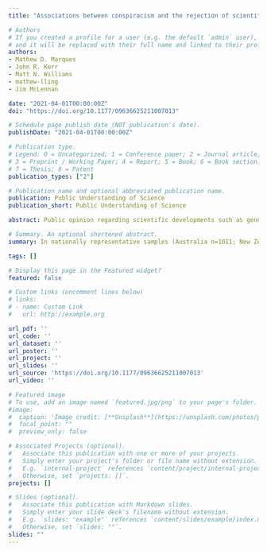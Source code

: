 ```yaml
---
title: "Associations between conspiracism and the rejection of scientific innovations"

# Authors
# If you created a profile for a user (e.g. the default `admin` user), write the username (folder name) here 
# and it will be replaced with their full name and linked to their profile.
authors:
- Mathew D. Marques
- John R. Kerr
- Matt N. Williams
- mathew-lling
- Jim McLennan

date: "2021-04-01T00:00:00Z"
doi: "https://doi.org/10.1177/09636625211007013"

# Schedule page publish date (NOT publication's date).
publishDate: "2021-04-01T00:00:00Z"

# Publication type.
# Legend: 0 = Uncategorized; 1 = Conference paper; 2 = Journal article;
# 3 = Preprint / Working Paper; 4 = Report; 5 = Book; 6 = Book section;
# 7 = Thesis; 8 = Patent
publication_types: ["2"]

# Publication name and optional abbreviated publication name.
publication: Public Understanding of Science
publication_short: Public Understanding of Science

abstract: Public opinion regarding scientific developments such as genetically modified food can be mixed. We suggest such science-based technological innovations are rejected by some because they are perceived to be advanced as part of a conspiracy. In nationally representative samples (Australia n=1011; New Zealand n=754), we report the associations between five conspiracism facets and anti-science attitudes. Results indicate broad public opposition to genetically modified food and use of nuclear power, but more acceptance of renewable power, potable recycled water, 5G networks, and childhood vaccinations. There were small to moderate associations between the rejection of scientific innovations and conspiracism. Multivariate models estimating unique associations of conspiracism facets with anti-science attitudes suggested several novel and important relationships, particularly for childhood vaccination, genetically modified food, and 5G networks. We discuss the importance of examining factors such as conspiracism in understanding what may motivate and sustain rejection of scientific evidence-based claims about socially contentious technological innovations.

# Summary. An optional shortened abstract.
summary: In nationally representative samples (Australia n=1011; New Zealand n=754), we report the associations between five conspiracism facets and anti-science attitudes. 

tags: []

# Display this page in the Featured widget?
featured: false

# Custom links (uncomment lines below)
# links:
# - name: Custom Link
#   url: http://example.org

url_pdf: ''
url_code: ''
url_dataset: ''
url_poster: ''
url_project: ''
url_slides: ''
url_source: 'https://doi.org/10.1177/09636625211007013'
url_video: ''

# Featured image
# To use, add an image named `featured.jpg/png` to your page's folder. 
#image:
#  caption: 'Image credit: [**Unsplash**](https://unsplash.com/photos/pLCdAaMFLTE)'
#  focal_point: ""
#  preview_only: false

# Associated Projects (optional).
#   Associate this publication with one or more of your projects.
#   Simply enter your project's folder or file name without extension.
#   E.g. `internal-project` references `content/project/internal-project/index.md`.
#   Otherwise, set `projects: []`.
projects: []

# Slides (optional).
#   Associate this publication with Markdown slides.
#   Simply enter your slide deck's filename without extension.
#   E.g. `slides: "example"` references `content/slides/example/index.md`.
#   Otherwise, set `slides: ""`.
slides: ""
---
```

